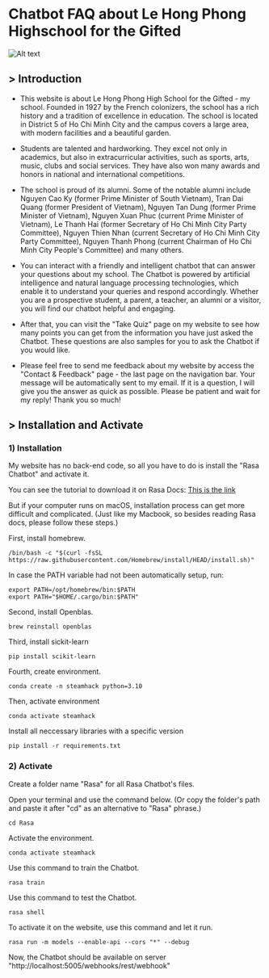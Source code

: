 # Chatbot FAQ about Le Hong Phong Highschool for the Gifted

![Alt text](images/img.png)

## **> Introduction** 

- This website is about Le Hong Phong High School for the Gifted - my school. Founded in 1927 by the French colonizers, the school has a rich history and a tradition of excellence in education. The school is located in District 5 of Ho Chi Minh City and the campus covers a large area, with modern facilities and a beautiful garden.

- Students are talented and hardworking. They excel not only in academics, but also in extracurricular activities, such as sports, arts, music, clubs and social services. They have also won many awards and honors in national and international competitions.

- The school is proud of its alumni. Some of the notable alumni include Nguyen Cao Ky (former Prime Minister of South Vietnam), Tran Dai Quang (former President of Vietnam), Nguyen Tan Dung (former Prime Minister of Vietnam), Nguyen Xuan Phuc (current Prime Minister of Vietnam), Le Thanh Hai (former Secretary of Ho Chi Minh City Party Committee), Nguyen Thien Nhan (current Secretary of Ho Chi Minh City Party Committee), Nguyen Thanh Phong (current Chairman of Ho Chi Minh City People's Committee) and many others.

- You can interact with a friendly and intelligent chatbot that can answer your questions about my school. The Chatbot is powered by artificial intelligence and natural language processing technologies, which enable it to understand your queries and respond accordingly. Whether you are a prospective student, a parent, a teacher, an alumni or a visitor, you will find our chatbot helpful and engaging.

- After that, you can visit the "Take Quiz" page on my website to see how many points you can get from the information you have just asked the Chatbot. These questions are also samples for you to ask the Chatbot if you would like.

- Please feel free to send me feedback about my website by access the "Contact & Feedback" page - the last page on the navigation bar. Your message will be automatically sent to my email. If it is a question, I will give you the answer as quick as possible. Please be patient and wait for my reply! Thank you so much!


## **> Installation and Activate**

### 1) Installation
My website has no back-end code, so all you have to do is install the "Rasa Chatbot" and activate it.

You can see the tutorial to download it on Rasa Docs: [This is the link](https://rasa.com/docs/rasa/installation/installing-rasa-open-source)

But if your computer runs on macOS, installation process can get more difficult and complicated.
(Just like my Macbook, so besides reading Rasa docs, please follow these steps.)

First, install homebrew.
```
/bin/bash -c "$(curl -fsSL https://raw.githubusercontent.com/Homebrew/install/HEAD/install.sh)"
```
In case the PATH variable had not been automatically setup, run:
```
export PATH=/opt/homebrew/bin:$PATH
export PATH="$HOME/.cargo/bin:$PATH"
```
Second, install Openblas.
```
brew reinstall openblas
```
Third, install sickit-learn
```
pip install scikit-learn
```
Fourth, create environment.
```
conda create -n steamhack python=3.10
```
Then, activate environment
```
conda activate steamhack
```
Install all neccessary libraries with a specific version
```
pip install -r requirements.txt
```

### 2) Activate

Create a folder name "Rasa" for all Rasa Chatbot's files.

Open your terminal and use the command below. (Or copy the folder's path and paste it after "cd" as an alternative to "Rasa" phrase.)
```
cd Rasa
```
Activate the environment.
```
conda activate steamhack
```
Use this command to train the Chatbot.
```
rasa train
```
Use this command to test the Chatbot.
```
rasa shell
```
To activate it on the website, use this command and let it run.
```
rasa run -m models --enable-api --cors "*" --debug
```
Now, the Chatbot should be available on server "http://localhost:5005/webhooks/rest/webhook"